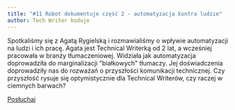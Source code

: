 ```yaml
---
title: "#11 Robot dokumentuje część 2 - automatyzacja kontra ludzie"
author: Tech Writer koduje
---
```


Spotkaliśmy się z Agatą Rygielską i rozmawialiśmy o wpływie automatyzacji na ludzi i ich pracę. Agata jest Technical Writerką od 2 lat, a wcześniej pracowała w branży tłumaczeniowej. Widziała jak automatyzacja doprowadziła do marginalizacji "białkowych" tłumaczy. Jej doświadczenia doprowadziły nas do rozważań o przyszłości komunikacji technicznej. Czy przyszłość rysuje się optymistycznie dla Technical Writerów, czy raczej w ciemnych barwach?

<a class="listenButton" href="https://anchor.fm/docdeveloper/episodes/11-Robot-dokumentuje-cz-2---automatyzacja-kontra-ludzie-e9fvag/a-a15cigr" target="_blank" rel="noopener noreferrer">Posłuchaj</a>
